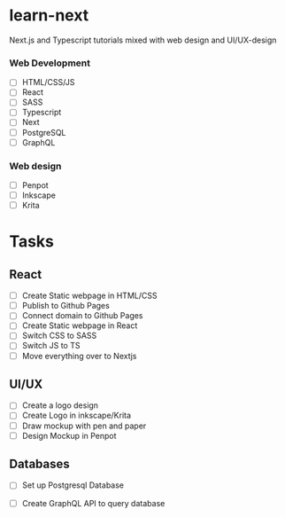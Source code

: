 # learn-next
Next.js and Typescript tutorials mixed with web design and UI/UX-design
### Web Development
- [ ] HTML/CSS/JS
- [ ] React
- [ ] SASS
- [ ] Typescript
- [ ] Next
- [ ] PostgreSQL
- [ ] GraphQL
### Web design
- [ ] Penpot
- [ ] Inkscape
- [ ] Krita

# Tasks
## React
- [ ] Create Static webpage in HTML/CSS
- [ ] Publish to Github Pages
- [ ] Connect domain to Github Pages
- [ ] Create Static webpage in React
- [ ] Switch CSS to SASS
- [ ] Switch JS to TS
- [ ] Move everything over to Nextjs

## UI/UX
- [ ] Create a logo design
- [ ] Create Logo in inkscape/Krita
- [ ] Draw mockup with pen and paper
- [ ] Design Mockup in Penpot

## Databases
- [ ] Set up Postgresql Database
- [ ] Create GraphQL API to query database



